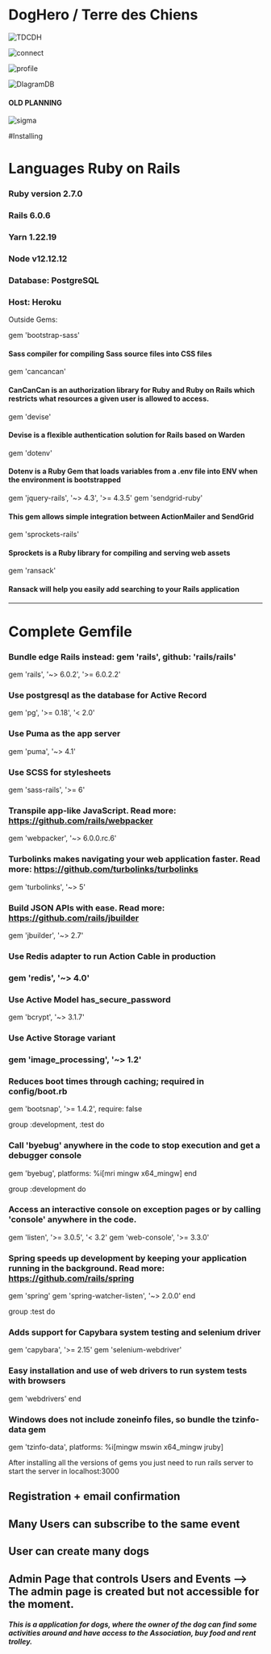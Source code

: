 <h1>DogHero / Terre des Chiens</h1>


![TDCDH](https://user-images.githubusercontent.com/29848785/199745786-1c201228-1fdf-47b1-9ffe-a6981f7c4453.png)

![connect](https://user-images.githubusercontent.com/29848785/199745804-f112c900-d5c6-4a7a-9315-157bdb2efa89.png)

![profile](https://user-images.githubusercontent.com/29848785/199745824-11957844-0f99-47ed-9580-feb9f0ed3b01.png)

![DIagramDB](https://user-images.githubusercontent.com/29848785/199758941-e158e5e6-19aa-48e6-9da2-92e6c9225409.png)


#### OLD PLANNING
![sigma](https://user-images.githubusercontent.com/29848785/199759334-4266170b-fa98-4188-8e59-33971903c4b6.png)

#Installing

# Languages Ruby on Rails

### Ruby version 2.7.0
### Rails 6.0.6
### Yarn 1.22.19
### Node v12.12.12

### Database: PostgreSQL

### Host: Heroku

Outside Gems:

gem 'bootstrap-sass'
#### Sass compiler for compiling Sass source files into CSS files
gem 'cancancan'
#### CanCanCan is an authorization library for Ruby and Ruby on Rails which restricts what resources a given user is allowed to access.
gem 'devise'
#### Devise is a flexible authentication solution for Rails based on Warden
gem 'dotenv'
#### Dotenv is a Ruby Gem that loads variables from a .env file into ENV when the environment is bootstrapped
gem 'jquery-rails', '~> 4.3', '>= 4.3.5'
gem 'sendgrid-ruby'
#### This gem allows simple integration between ActionMailer and SendGrid
gem 'sprockets-rails'
#### Sprockets is a Ruby library for compiling and serving web assets
gem 'ransack'
#### Ransack will help you easily add searching to your Rails application
__________________________________________________________________________________________________________________________________________________________________________________________________________________________________________________________________________________________________________________
# Complete Gemfile

### Bundle edge Rails instead: gem 'rails', github: 'rails/rails'
gem 'rails', '~> 6.0.2', '>= 6.0.2.2'
### Use postgresql as the database for Active Record
gem 'pg', '>= 0.18', '< 2.0'
### Use Puma as the app server
gem 'puma', '~> 4.1'
### Use SCSS for stylesheets
gem 'sass-rails', '>= 6'
### Transpile app-like JavaScript. Read more: https://github.com/rails/webpacker
gem 'webpacker', '~> 6.0.0.rc.6'
### Turbolinks makes navigating your web application faster. Read more: https://github.com/turbolinks/turbolinks
gem 'turbolinks', '~> 5'
### Build JSON APIs with ease. Read more: https://github.com/rails/jbuilder
gem 'jbuilder', '~> 2.7'
### Use Redis adapter to run Action Cable in production
### gem 'redis', '~> 4.0'
### Use Active Model has_secure_password
gem 'bcrypt', '~> 3.1.7'

### Use Active Storage variant
### gem 'image_processing', '~> 1.2'

### Reduces boot times through caching; required in config/boot.rb
gem 'bootsnap', '>= 1.4.2', require: false

group :development, :test do
  ### Call 'byebug' anywhere in the code to stop execution and get a debugger console
  gem 'byebug', platforms: %i[mri mingw x64_mingw]
end

group :development do
  ### Access an interactive console on exception pages or by calling 'console' anywhere in the code.
  gem 'listen', '>= 3.0.5', '< 3.2'
  gem 'web-console', '>= 3.3.0'
  ### Spring speeds up development by keeping your application running in the background. Read more: https://github.com/rails/spring
  gem 'spring'
  gem 'spring-watcher-listen', '~> 2.0.0'
end

group :test do
  ### Adds support for Capybara system testing and selenium driver
  gem 'capybara', '>= 2.15'
  gem 'selenium-webdriver'
  ### Easy installation and use of web drivers to run system tests with browsers
  gem 'webdrivers'
end

### Windows does not include zoneinfo files, so bundle the tzinfo-data gem
gem 'tzinfo-data', platforms: %i[mingw mswin x64_mingw jruby]


After installing all the versions of gems you just need to run rails server to start the server in localhost:3000

## Registration + email confirmation
## Many Users can subscribe to the same event
## User can create many dogs
## Admin Page that controls Users and Events --> The admin page is created but not accessible for the moment.


##### This is a application for dogs, where the owner of the dog can find some activities around and have access to the Association, buy food and rent trolley.
